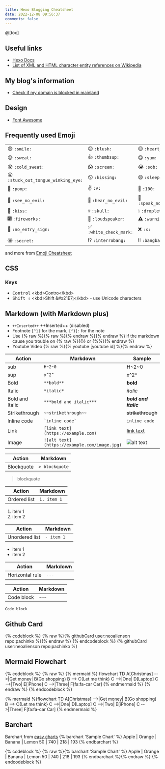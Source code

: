 ```yaml
---
title: Hexo Blogging Cheatsheet
date: 2022-12-08 09:56:37
comments: false
---
```


@[toc]

## Useful links
* [Hexo Docs](https://hexo.io/docs)
* [List of XML and HTML character entity references on Wikipedia](https://en.wikipedia.org/wiki/List_of_XML_and_HTML_character_entity_references)

## My blog's information
* [Check if my domain is blocked in mainland](http://www.viewdns.info/chinesefirewall/?domain=01man.com)

## Design
* [Font Awesome](http://fontawesome.io/icons/#brand)

## Frequently used Emoji
|                         |                                |        |
| ----------------------- | ------------------------------ | ------ |
| :smile: ````:smile:```` | :blush: ````:blush:```` | :heart_eyes: ````:heart_eyes:```` |
| :sweat: ````:sweat:```` | :thumbsup: ````:thumbsup:```` | :yum: ````:yum:```` |
| :cold_sweat: ````:cold_sweat:```` | :scream: ````:scream:```` | :sob: ````:sob:```` |
| :stuck_out_tongue_winking_eye: ````:stuck_out_tongue_winking_eye:```` | :kissing: ````:kissing:```` | :sleepy: ````:sleepy:```` |
| :poop: ````:poop:````   | :v: ````:v:```` | :100: ````:100:```` |
| :see_no_evil: ````:see_no_evil:```` | :hear_no_evil: ````:hear_no_evil:```` | :speak_no_evil: ````:speak_no_evil:```` |
| :kiss: ````:kiss:````   | :skull: ````:skull:```` | :droplet: ````:droplet:```` |
| :fireworks: ````:fireworks:```` | :loudspeaker: ````:loudspeaker:```` | :warning: ````:warning:```` |
| :no_entry_sign: ````:no_entry_sign:```` | :white_check_mark: ````:white_check_mark:```` | :x: ````:x:```` |
| :secret: ````:secret:```` | :interrobang: ````:interrobang:```` | :bangbang: ````:bangbang:```` |

and more from [Emoji Cheatsheet](https://www.webpagefx.com/tools/emoji-cheat-sheet/)

## CSS
### Keys
* <kbd>Control</kbd> &lt;kbd&gt;Contro&lt;/kbd&gt;
* <kbd>Shift &#x21E7;</kbd> &lt;kbd&gt;Shift &amp;#x21E7;&lt;/kbd&gt; - use Unicode characters

## Markdown (with Markdown plus)
* `++Inserted++` ++Inserted++ (disabled)
* Footnote ```[^1]``` for the mark, ```[^1]:``` for the note
* Use {% raw %}{% raw %}{% endraw %}{% endraw %} if the markdown cause you trouble on {% raw %}{{}} or {%%}{% endraw %}
* Youtube Video {% raw %}{% youtube [youtube id] %}{% endraw %}

| Action | Markdown | Sample |
| ------ | -------- | ------ |
| sub | `H~2~0` | H~2~0 |
| sup | `x^2^` | x^2^ |
| Bold | `**bold**` | **bold** |
| Italic | `*italic*` | *italic* |
| Bold and Italic | `***bold and italic***` | ***bold and italic*** |
| Strikethrough | `~~strikethrough~~` | ~~strikethrough~~ |
| Inline code | `` `inline code` `` | `inline code` |
| Link | `[link text](https://example.com)` | [link text](https://example.com) |
| Image | `![alt text](https://example.com/image.jpg)` | ![alt text](https://example.com/image.jpg) |

| Action | Markdown | 
| ------ | -------- |
| Blockquote | `> blockquote` | 
> blockquote

| Action | Markdown | 
| ------ | -------- |
| Ordered list | `1. item 1` |
1. item 1
2. item 2

| Action | Markdown | 
| ------ | -------- | 
| Unordered list | `- item 1` |
- item 1
- item 2

| Action | Markdown | 
| ------ | -------- | 
| Horizontal rule | `---` |

| Action | Markdown | 
| ------ | -------- | 
| Code block | `~~~`|
~~~
Code block 
~~~

## Github Card
{% codeblock %}
{% raw %}{% githubCard user:neoalienson repo:pachinko %}{% endraw %}
{% endcodeblock %}
{% githubCard user:neoalienson repo:pachinko %}

## Mermaid Flowchart

{% codeblock %}
{% raw %}
{% mermaid %}
flowchart TD
    A[Christmas] -->|Get money| B(Go shopping)
    B --> C{Let me think}
    C -->|One| D[Laptop]
    C -->|Two| E[iPhone]
    C -->|Three| F[fa:fa-car Car]
{% endmermaid %}
{% endraw %}
{% endcodeblock %}

{% mermaid %}flowchart TD
    A[Christmas] -->|Get money| B(Go shopping)
    B --> C{Let me think}
    C -->|One| D[Laptop]
    C -->|Two| E[iPhone]
    C -->|Three| F[fa:fa-car Car]
{% endmermaid %}

## Barchart
Barchart from [easy charts](https://www.npmjs.com/package/hexo-tag-easy-charts)
{% barchart 'Sample Chart' %}
Apple | Orange | Banana | Lemon
50 | 740 | 218 | 193
{% endbarchart %}

{% codeblock %}
{% raw %}{% barchart 'Sample Chart' %}
Apple | Orange | Banana | Lemon
50 | 740 | 218 | 193
{% endbarchart %}{% endraw %}
{% endcodeblock %}
